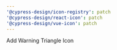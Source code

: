 ```yaml
---
'@cypress-design/icon-registry': patch
'@cypress-design/react-icon': patch
'@cypress-design/vue-icon': patch
---
```


Add Warning Triangle Icon
